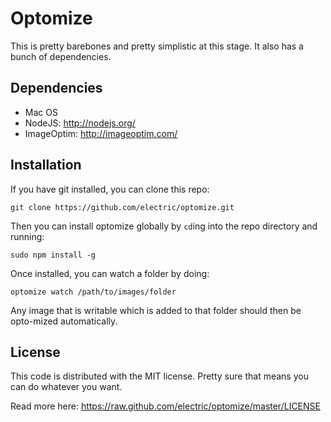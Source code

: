 # Optomize

This is pretty barebones and pretty simplistic at this stage. It also has a bunch of dependencies.

## Dependencies

- Mac OS
- NodeJS: http://nodejs.org/
- ImageOptim: http://imageoptim.com/

## Installation

If you have git installed, you can clone this repo:

`git clone https://github.com/electric/optomize.git`

Then you can install optomize globally by `cd`ing into the repo directory and running:

`sudo npm install -g`

Once installed, you can watch a folder by doing:

`optomize watch /path/to/images/folder`

Any image that is writable which is added to that folder should then be opto-mized automatically.


## License

This code is distributed with the MIT license. Pretty sure that means you can do whatever you want.

Read more here: https://raw.github.com/electric/optomize/master/LICENSE